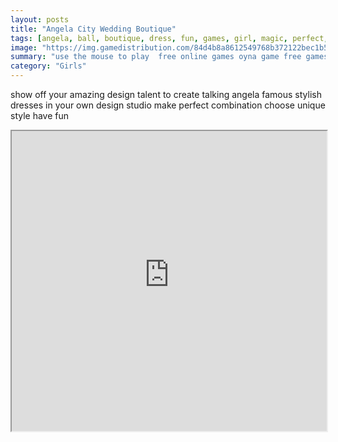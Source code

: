 ```yaml
---
layout: posts
title: "Angela City Wedding Boutique"
tags: [angela, ball, boutique, dress, fun, games, girl, magic, perfect, princess, wedding, free, online, games, oyna, game, free, games, play, play, games]
image: "https://img.gamedistribution.com/84d4b8a8612549768b372122bec1b5f6.jpg"
summary: "use the mouse to play  free online games oyna game free games play play games"
category: "Girls"
---
```


show off your amazing design talent to create talking angela famous stylish dresses in your own design studio make perfect combination choose unique style have fun

<iframe width="100%" height="480px;" src="https://flash.gamedistribution.com?game=84d4b8a8612549768b372122bec1b5f6"></iframe>